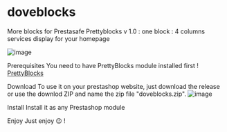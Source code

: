 # doveblocks
More blocks for Prestasafe Prettyblocks
v 1.0 : one block : 4 columns services display for your homepage

![image](https://github.com/nicolasalphonso/doveblocks/assets/34679959/a5d13233-4074-4de6-92f0-4bf438913f51)

Prerequisites
You need to have PrettyBlocks module installed first ! [PrettyBlocks](https://prettyblocks.io/)

Download
To use it on your prestashop website, just download the release or use the downlod ZIP and name the zip file "doveblocks.zip". 
![image](https://github.com/nicolasalphonso/doveblocks/assets/34679959/64aceafa-f831-4955-887e-64649cdcf651)

Install
Install it as any Prestashop module

Enjoy
Just enjoy 😉 !
